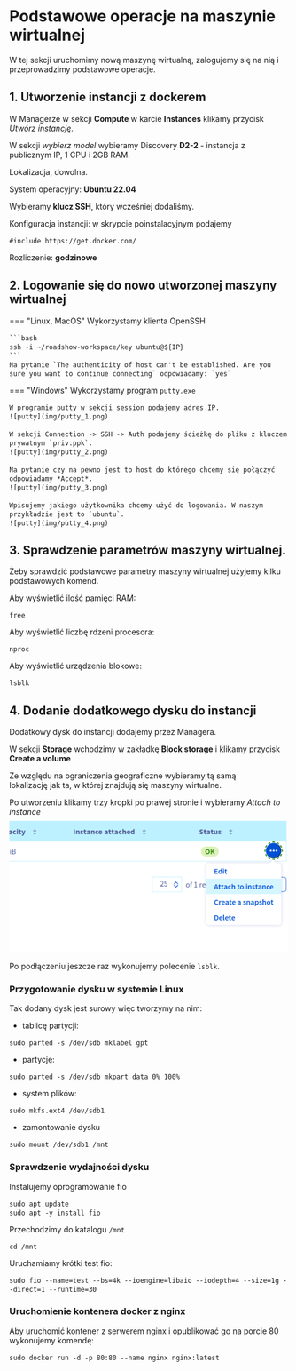 # Podstawowe operacje na maszynie wirtualnej

W tej sekcji uruchomimy nową maszynę wirtualną, zalogujemy się na nią i przeprowadzimy podstawowe operacje.

## 1. Utworzenie instancji z dockerem

W Managerze w sekcji **Compute** w karcie **Instances** klikamy przycisk *Utwórz instancję*.

W sekcji *wybierz model* wybieramy Discovery **D2-2** - instancja z publicznym IP, 1 CPU i 2GB RAM.

Lokalizacja, dowolna.

System operacyjny: **Ubuntu 22.04**

Wybieramy **klucz SSH**, który wcześniej dodaliśmy.

Konfiguracja instancji: w skrypcie poinstalacyjnym podajemy

```
#include https://get.docker.com/
```

Rozliczenie: **godzinowe**

## 2. Logowanie się do nowo utworzonej maszyny wirtualnej

=== "Linux, MacOS"
    Wykorzystamy klienta OpenSSH

    ```bash
    ssh -i ~/roadshow-workspace/key ubuntu@${IP}
    ```
    Na pytanie `The authenticity of host can't be established. Are you sure you want to continue connecting` odpowiadamy: `yes`

=== "Windows"
    Wykorzystamy program `putty.exe`

    W programie putty w sekcji session podajemy adres IP.
    ![putty](img/putty_1.png)

    W sekcji Connection -> SSH -> Auth podajemy ścieżkę do pliku z kluczem prywatnym `priv.ppk`.
    ![putty](img/putty_2.png)

    Na pytanie czy na pewno jest to host do którego chcemy się połączyć odpowiadamy *Accept*.
    ![putty](img/putty_3.png)

    Wpisujemy jakiego użytkownika chcemy użyć do logowania. W naszym przykładzie jest to `ubuntu`.
    ![putty](img/putty_4.png)

## 3. Sprawdzenie parametrów maszyny wirtualnej.  

Żeby sprawdzić podstawowe parametry maszyny wirtualnej użyjemy kilku podstawowych komend.

Aby wyświetlić ilość pamięci RAM:
```
free
```

Aby wyświetlić liczbę rdzeni procesora:
```
nproc
```

Aby wyświetlić urządzenia blokowe:
```
lsblk
```

## 4. Dodanie dodatkowego dysku do instancji

Dodatkowy dysk do instancji dodajemy przez Managera.

W sekcji **Storage** wchodzimy w zakładkę **Block storage** i klikamy przycisk **Create a volume**

Ze względu na ograniczenia geograficzne wybieramy tą samą lokalizację jak ta, w której znajdują się maszyny wirtualne.

Po utworzeniu klikamy trzy kropki po prawej stronie i wybieramy *Attach to instance*
![putty](img/attach_volume.png)

Po podłączeniu jeszcze raz wykonujemy polecenie `lsblk`.

### Przygotowanie dysku w systemie Linux

Tak dodany dysk jest surowy więc tworzymy na nim:

* tablicę partycji:

```
sudo parted -s /dev/sdb mklabel gpt
```

* partycję:

```
sudo parted -s /dev/sdb mkpart data 0% 100%
```

* system plików:

```
sudo mkfs.ext4 /dev/sdb1
```

* zamontowanie dysku

```
sudo mount /dev/sdb1 /mnt
```

### Sprawdzenie wydajności dysku

Instalujemy oprogramowanie fio

```
sudo apt update
sudo apt -y install fio
```

Przechodzimy do katalogu `/mnt`
```
cd /mnt
```
Uruchamiamy krótki test fio:
```
sudo fio --name=test --bs=4k --ioengine=libaio --iodepth=4 --size=1g --direct=1 --runtime=30
```

### Uruchomienie kontenera docker z nginx

Aby uruchomić kontener z serwerem nginx i opublikować go na porcie 80 wykonujemy komendę:

```
sudo docker run -d -p 80:80 --name nginx nginx:latest
```
